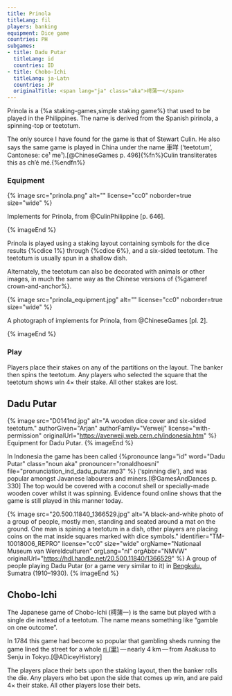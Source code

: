 ```yaml
---
title: Prinola
titleLang: fil
players: banking
equipment: Dice game
countries: PH
subgames:
- title: Dadu Putar
  titleLang: id
  countries: ID
- title: Chobo-Ichi
  titleLang: ja-Latn
  countries: JP
  originalTitle: <span lang="ja" class="aka">樗蒲一</span>
---
```


<p class="lead"><span lang="fil" class="noun aka">Prinola</span> is a {%a staking-games,simple staking game%} that used to be played in the Philippines. The name is derived from the Spanish <span lang="es">pirinola</span>, a spinning-top or teetotum.</p>

The only source I have found for the game is that of Stewart Culin. He also says the same game is played in China under the name <span lang="yue" class="aka">車咩</span> (‘teetotum’, Cantonese: <span lang="yue-Latn-jyutping" class="aka">ce¹ me¹</span>).[@ChineseGames p. 496]{%fn%}Culin transliterates this as <span lang="yue-Latn" class="aka">ch’é mé</span>.{%endfn%}

### Equipment

{% image src="prinola.png" alt="" license="cc0" noborder=true size="wide" %}

Implements for Prinola, from @CulinPhilippine [p. 646].

{% imageEnd %}

<span lang="fil-Latn" class="noun">Prinola</span> is played using a staking layout containing symbols for the dice results {%cdice 1%} through {%cdice 6%}, and a six-sided teetotum. The teetotum is usually spun in a shallow dish.

Alternately, the teetotum can also be decorated with animals or other images, in much the same way as the Chinese versions of {%gameref crown-and-anchor%}.

{% image src="prinola_equipment.jpg" alt="" license="cc0" noborder=true size="wide" %}

A photograph of implements for Prinola, from @ChineseGames [pl. 2].

{% imageEnd %}

### Play

Players place their stakes on any of the partitions on the layout. The banker then spins the teetotum. Any players who selected the square that the teetotum shows win 4× their stake. All other stakes are lost.

## <span lang="id">Dadu Putar</span>

{% image src="D0141nd.jpg" alt="A wooden dice cover and six-sided teetotum." 
  authorGiven="Arjan" authorFamily="Verweij" license="with-permission" originalUrl="https://averweij.web.cern.ch/indonesia.htm" %}
Equipment for <span lang="id">Dadu Putar</span>.
{% imageEnd %}

In Indonesia the game has been called {%pronounce lang="id" word="Dadu Putar" class="noun aka" pronouncer="ronaldhoesni" file="pronunciation_ind_dadu_putar.mp3" %} (‘spinning die’), and was popular amongst Javanese labourers and miners.[@GamesAndDances p. 330] The top would be covered with a coconut shell or specially-made wooden cover whilst it was spinning. Evidence found online shows that the game is still played in this manner today.

{% image src="20.500.11840_1366529.jpg"
  alt="A black-and-white photo of a group of people, mostly men, standing and seated around a mat on the ground. One man is spining a teetotum in a dish, other players are placing coins on the mat inside squares marked with dice symbols."
  identifier="TM-10018006_REPRO"
  license="cc0"
  size="wide"
  orgName="Nationaal Museum van Wereldculturen"
  orgLang="nl"
  orgAbbr="NMVW"
  originalUrl="https://hdl.handle.net/20.500.11840/1366529" %}
A group of people playing <span lang="id">Dadu Putar</span> (or a game very similar to it) in [Bengkulu,](https://en.wikipedia.org/wiki/Bengkulu) Sumatra (1910–1930).
{% imageEnd %}

<!--

TODO: @IetsOver [p. 382] has reference for this game

-->

## <span lang="ja-Latn" class="noun">Chobo-Ichi</span>

The Japanese game of <span lang="ja-Latn" class="aka noun">Chobo-Ichi</span> (<span lang="ja" class="aka">樗蒲一</span>) is the same but played with a single die instead of a teetotum. The name means something like “gamble on one outcome”.

In 1784 this game had become so popular that gambling sheds running the game lined the street for a whole [<span lang="ja-Latn">ri</span> (<span lang="ja">里</span>)](https://en.wiktionary.org/wiki/%E9%87%8C#Etymology_2_2) — nearly 4&nbsp;km — from Asakusa to Senju in Tokyo.[@ADiceyHistory]

The players place their bets upon the staking layout, then the banker rolls the die. Any players who bet upon the side that comes up win, and are paid 4× their stake. All other players lose their bets.
